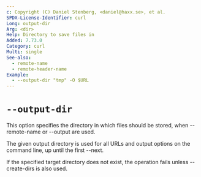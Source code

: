 ```yaml
---
c: Copyright (C) Daniel Stenberg, <daniel@haxx.se>, et al.
SPDX-License-Identifier: curl
Long: output-dir
Arg: <dir>
Help: Directory to save files in
Added: 7.73.0
Category: curl
Multi: single
See-also:
  - remote-name
  - remote-header-name
Example:
  - --output-dir "tmp" -O $URL
---
```


# `--output-dir`

This option specifies the directory in which files should be stored, when
--remote-name or --output are used.

The given output directory is used for all URLs and output options on the
command line, up until the first --next.

If the specified target directory does not exist, the operation fails unless
--create-dirs is also used.
